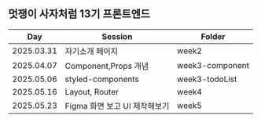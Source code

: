 ## 멋쟁이 사자처럼 13기 프론트엔드 

| Day | Session | Folder |
|-------|-------|-------|
| 2025.03.31 | 자기소개 페이지 | week2 |
| 2025.04.07 | Component,Props 개념 | week3-component |
| 2025.05.06 | styled-components | week3-todoList |
| 2025.05.16 | Layout, Router | week4 |
| 2025.05.23 | Figma 화면 보고 UI 제작해보기 | week5 |

